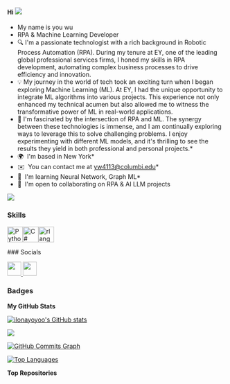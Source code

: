 #### Hi ![](https://user-images.githubusercontent.com/18350557/176309783-0785949b-9127-417c-8b55-ab5a4333674e.gif)
*   My name is you wu
*   RPA & Machine Learning Developer
* 🔍 I'm a passionate technologist with a rich background in Robotic Process Automation (RPA). During my tenure at EY, one of the leading global professional services firms, I honed my skills in RPA development, automating complex business processes to drive efficiency and innovation.
* 💡 My journey in the world of tech took an exciting turn when I began exploring Machine Learning (ML). At EY, I had the unique opportunity to integrate ML algorithms into various projects. This experience not only enhanced my technical acumen but also allowed me to witness the transformative power of ML in real-world applications.
* 🚀 I'm fascinated by the intersection of RPA and ML. The synergy between these technologies is immense, and I am continually exploring ways to leverage this to solve challenging problems. I enjoy experimenting with different ML models, and it's thrilling to see the results they yield in both professional and personal projects.*
* 🌍  I'm based in New York*
* ✉️  You can contact me at [yw4113@columbi.edu](mailto:yw4113@columbi.edu)*
*  🧠  I'm learning Neural Network, Graph ML*
*   🤝  I'm open to collaborating on RPA & AI LLM projects

<a href="https://www.github.com/ilonayoyoo" target="_blank" rel="noreferrer"><img
src="https://img.shields.io/github/followers/ilonayoyoo?logo=github&style=for-the-badge&color=0891b2&labelColor=1c1917" /></a>

### Skills


<p align="left">
<a href="https://www.python.org/" target="_blank" rel="noreferrer"><img src="https://raw.githubusercontent.com/danielcranney/readme-generator/main/public/icons/skills/python-colored.svg" width="36" height="36" alt="Python" /></a><a href="https://docs.microsoft.com/en-us/dotnet/csharp/" target="_blank" rel="noreferrer"><img src="https://raw.githubusercontent.com/danielcranney/readme-generator/main/public/icons/skills/csharp-colored.svg" width="36" height="36" alt="C#" /></a><a href="https://www.r-project.org/" target="_blank" rel="noreferrer"><img src="https://raw.githubusercontent.com/danielcranney/readme-generator/main/public/icons/skills/rlang-colored.svg" width="36" height="36" alt="rlang" /></a></p>
### Socials<p align="left"> <a href="https://www.github.com/ilonayoyoo" target="_blank" rel="noreferrer"> <picture> <source media="(prefers-color-scheme: dark)" srcset="https://raw.githubusercontent.com/danielcranney/readme-generator/main/public/icons/socials/github-dark.svg" /> <source media="(prefers-color-scheme: light)" srcset="https://raw.githubusercontent.com/danielcranney/readme-generator/main/public/icons/socials/github.svg" /> <img src="https://raw.githubusercontent.com/danielcranney/readme-generator/main/public/icons/socials/github.svg" width="32" height="32" /> </picture> </a> <a href="https://www.linkedin.com/in/ilona-you-wu/" target="_blank" rel="noreferrer"> <picture> <source media="(prefers-color-scheme: dark)" srcset="https://raw.githubusercontent.com/danielcranney/readme-generator/main/public/icons/socials/linkedin-dark.svg" /> <source media="(prefers-color-scheme: light)" srcset="https://raw.githubusercontent.com/danielcranney/readme-generator/main/public/icons/socials/linkedin.svg" /> <img src="https://raw.githubusercontent.com/danielcranney/readme-generator/main/public/icons/socials/linkedin.svg" width="32" height="32" /> </picture> </a></p>

### Badges

<b>My GitHub Stats</b>

<a href="http://www.github.com/ilonayoyoo"><img src="https://github-readme-stats.vercel.app/api?username=ilonayoyoo&show_icons=true&hide=&count_private=true&title_color=0891b2&text_color=ffffff&icon_color=0891b2&bg_color=1c1917&hide_border=true&show_icons=true" alt="ilonayoyoo's GitHub stats" /></a>

<a href="http://www.github.com/ilonayoyoo"><img src="https://github-readme-streak-stats.herokuapp.com/?user=ilonayoyoo&stroke=ffffff&background=1c1917&ring=0891b2&fire=0891b2&currStreakNum=ffffff&currStreakLabel=0891b2&sideNums=ffffff&sideLabels=ffffff&dates=ffffff&hide_border=true" /></a>

<a href="http://www.github.com/ilonayoyoo"><img src="https://github-readme-activity-graph.cyclic.app/graph?username=ilonayoyoo&bg_color=1c1917&color=ffffff&line=0891b2&point=ffffff&area_color=1c1917&area=true&hide_border=true&custom_title=GitHub%20Commits%20Graph" alt="GitHub Commits Graph" /></a>

<a href="https://github.com/ilonayoyoo" align="left"><img src="https://github-readme-stats.vercel.app/api/top-langs/?username=ilonayoyoo&langs_count=10&title_color=0891b2&text_color=ffffff&icon_color=0891b2&bg_color=1c1917&hide_border=true&locale=en&custom_title=Top%20%Languages" alt="Top Languages" /></a>

<b>Top Repositories</b>

<div width="100%" align="center"></div><br /><br /><br /><br /><br /><br /><br />
